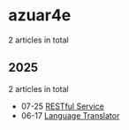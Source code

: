 # azuar4e

2 articles in total

## 2025

2 articles in total

- 07-25 [RESTful Service](https://azuar4e.github.io/en/posts/sos/ "2025-07-25 15:00:00")
- 06-17 [Language Translator](https://azuar4e.github.io/en/posts/tdl/ "2025-06-17 12:30:24")

